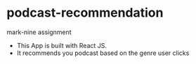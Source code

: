 # podcast-recommendation
mark-nine assignment

- This App is built with  React JS.
- It recommends you podcast based on the genre user clicks
